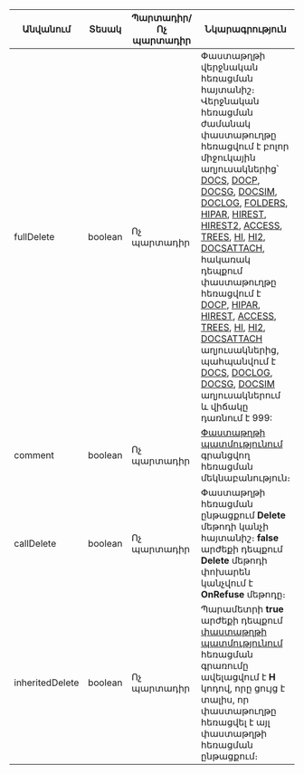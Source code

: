 | Անվանում | Տեսակ | **Պարտադիր/Ոչ պարտադիր** | Նկարագրություն |
| --- | --- | --- | --- |
| fullDelete | boolean | Ոչ պարտադիր | Փաստաթղթի վերջնական հեռացման հայտանիշ։ Վերջնական հեռացման ժամանակ փաստաթուղթը հեռացվում է բոլոր միջուկային աղյուսակներից՝ [DOCS](https://github.com/armsoftas4x-docs/blob/master/HTM/ProgrGuide/Database/Docs.html), [DOCP](https://github.com/armsoft/as4x-docs/blob/master/HTM/ProgrGuide/Database/DocP.html), [DOCSG](https:/github.com/armsoft/as4x-docs/blob/master/HTM/ProgrGuide/Database/DocsG.html), [DOCSIM](https://github.com/armsoft/as4x-docs/blob/master/HTM/ProgrGuide/Database/Docsim.html), [DOCLOG](https://github.comarmsoft/as4x-docs/blob/master/HTM/ProgrGuide/Database/DocLog.html), [FOLDERS](https://github.com/armsoft/as4x-docs/blob/master/HTM/ProgrGuide/Database/Folders.html), [HIPAR](https://github.com/armsoft/as4x-docs/blob/master/HTM/ProgrGuide/Database/HiPar.html), [HIREST](https://github.com/armsoft/as4x-docs/blob/master/HTM/ProgrGuide/Database/Hirest.html), [HIREST2](https://github.com/armsoft/as4x-docs/blob/master/HTM/ProgrGuide/Database/Hirest2.html), [ACCESS](https://github.com/armsoft/as4x-docs/blob/master/HTM/ProgrGuide/Database/Access.html), [TREES](https://github.com/armsoft/as4x-docs/blob/master/HTM/ProgrGuide/Database/Trees.html), [HI](https://github.com/armsoft/as4x-docs/blob/master/HTM/ProgrGuide/Database/Hi.html), [HI2](https://github.com/armsoft/as4x-docs/blob/master/HTM/ProgrGuide/Database/Hi2.html), [DOCSATTACH](https://armsoft.github.io/as4x-docs/HTM/ProgrGuide/Database/DocsAttach.html), հակառակ դեպքում փաստաթուղթը հեռացվում է [DOCP](https://github.com/armsoft/as4x-docs/blob/master/HTM/ProgrGuide/Database/DocP.html), [HIPAR](https://github.com/armsoft/as4x-docs/blob/master/HTM/ProgrGuide/Database/HiPar.html), [HIREST](https://github.com/armsoft/as4x-docs/blob/master/HTM/ProgrGuide/Database/Hirest.html), [ACCESS](https://github.com/armsoft/as4x-docs/blob/master/HTM/ProgrGuide/Database/Access.html), [TREES](https://github.com/armsoft/as4x-docs/blob/master/HTM/ProgrGuide/Database/Trees.html), [HI](https://github.com/armsoft/as4x-docs/blob/master/HTM/ProgrGuide/Database/Hi.html), [HI2](https://github.com/armsoft/as4x-docs/blob/master/HTM/ProgrGuide/Database/Hi2.html), [DOCSATTACH](https://armsoft.github.io/as4x-docs/HTM/ProgrGuide/Database/DocsAttach.html) աղյուսակներից, պահպանվում է [DOCS](https://github.com/armsoftas4x-docs/blob/master/HTM/ProgrGuide/Database/Docs.html), [DOCLOG](https://github.comarmsoft/as4x-docs/blob/master/HTM/ProgrGuide/Database/DocLog.html), [DOCSG](https:/github.com/armsoft/as4x-docs/blob/master/HTM/ProgrGuide/Database/DocsG.html), [DOCSIM](https://github.com/armsoft/as4x-docs/blob/master/HTM/ProgrGuide/Database/Docsim.html) աղյուսակներում և վիճակը դառնում է 999:  |
| comment | boolean | Ոչ պարտադիր | [Փաստաթղթի պատմությունում](https://armsoft.github.io/as4x-docs/HTM/ProgrGuide/Database/DocLog.html) գրանցվող հեռացման մեկնաբանություն։ |
| callDelete | boolean | Ոչ պարտադիր | Փաստաթղթի հեռացման ընթացքում **Delete** մեթոդի կանչի հայտանիշ։ **false** արժեքի դեպքում **Delete** մեթոդի փոխարեն կանչվում է **OnRefuse** մեթոդը։  |
| inheritedDelete | boolean | Ոչ պարտադիր | Պարամետրի **true** արժեքի դեպքում [փաստաթղթի պատմությունում](https://armsoft.github.io/as4x-docs/HTM/ProgrGuide/Database/DocLog.html) հեռացման գրառումը ավելացվում է **H** կոդով, որը ցույց է տալիս, որ փաստաթուղթը հեռացվել է այլ փաստաթղթի հեռացման ընթացքում։ |